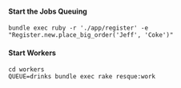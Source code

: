 #### Start the Jobs Queuing

```plain
bundle exec ruby -r './app/register' -e "Register.new.place_big_order('Jeff', 'Coke')"
```

#### Start Workers

```plain
cd workers
QUEUE=drinks bundle exec rake resque:work
```
